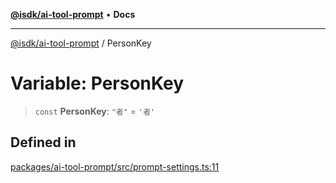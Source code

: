 [**@isdk/ai-tool-prompt**](../README.md) • **Docs**

***

[@isdk/ai-tool-prompt](../globals.md) / PersonKey

# Variable: PersonKey

> `const` **PersonKey**: `"者"` = `'者'`

## Defined in

[packages/ai-tool-prompt/src/prompt-settings.ts:11](https://github.com/isdk/ai-tool-prompt.js/blob/915769d6b56683475da31584b01ecd159c158470/src/prompt-settings.ts#L11)
